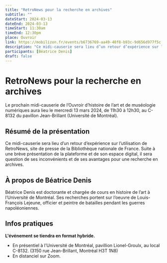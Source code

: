 ```yaml
---
title: "RetroNews pour la recherche en archives"
subtitle: ""
dateStart: 2024-03-13
dateEnd: 2024-03-13
timeStart: 11:30am
timeEnd: 12:30pm
place: Ouvroir
link: https://mobilizon.fr/events/b6736769-aa49-48f8-b93c-9d656d977f5c
description: "Ce midi-causerie sera lieu d’un retour d’expérience sur l’utilisation de RetroNews, site de presse de la Bibliothèque nationale de France. Suite à une brève présentation de la plateforme et de son espace digital, il sera question de ses inconvénients et de ses avantages pour une recherche en archives. "
participants: [Béatrice Denis]
draft: false
---
```


# RetroNews pour la recherche en archives

Le prochain midi-causerie de l’Ouvroir d’histoire de l’art et de muséologie numériques aura lieu le mercredi 13 mars 2024, de 11h30 à 12h30, au C-8132 du pavillon Jean-Brillant (Université de Montréal).

## Résumé de la présentation

Ce midi-causerie sera lieu d’un retour d’expérience sur l’utilisation de RetroNews, site de presse de la Bibliothèque nationale de France. Suite à une brève présentation de la plateforme et de son espace digital, il sera question de ses inconvénients et de ses avantages pour une recherche en archives.

## À propos de Béatrice Denis

Béatrice Denis est doctorante et chargée de cours en histoire de l’art à l’Université de Montréal. Ses recherches portent sur l’oeuvre de Louis-François Lejeune, officier et peintre de batailles pendant les guerres napoléoniennes.

## Infos pratiques

**L'événement se tiendra en format hybride.**

- En présentiel à l'Université de Montréal, pavillion Lionel-Groulx, au local C-8132. (3150 rue Jean-Brillant, Montréal H3T 1N8)
- En distanciel sur Zoom.
